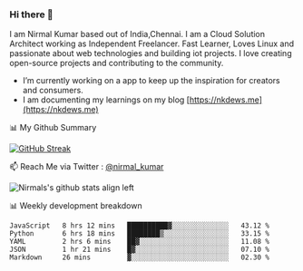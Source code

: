 ### Hi there 👋

 I am Nirmal Kumar based out of India,Chennai. I am a Cloud Solution Architect working as Independent Freelancer. Fast Learner, Loves Linux and passionate about web technologies and building iot projects. I love creating open-source projects and contributing to the community.

- I’m currently working on a app to keep up the inspiration for creators and consumers.
- I am documenting my learnings on my blog [https://nkdews.me](https://nkdews.me)


📊 My Github Summary

[![GitHub Streak](https://github-readme-streak-stats.herokuapp.com?user=nk-gears&theme=dark&hide_border=true&date_format=M%20j%5B%2C%20Y%5D)](https://git.io/streak-stats)


📫 Reach Me via  Twitter : [@nirmal_kumar](https://twitter.com/nirmal_kumar)

![Nirmals's github stats align left](https://github-readme-stats.vercel.app/api?username=nk-gears&show_icons=true)


📊 Weekly development breakdown

<!--START_SECTION:waka-->
```text
JavaScript   8 hrs 12 mins   ██████████▓░░░░░░░░░░░░░░   43.12 % 
Python       6 hrs 18 mins   ████████▒░░░░░░░░░░░░░░░░   33.15 % 
YAML         2 hrs 6 mins    ██▓░░░░░░░░░░░░░░░░░░░░░░   11.08 % 
JSON         1 hr 21 mins    █▓░░░░░░░░░░░░░░░░░░░░░░░   07.10 % 
Markdown     26 mins         ▓░░░░░░░░░░░░░░░░░░░░░░░░   02.30 % 
```
<!--END_SECTION:waka-->


